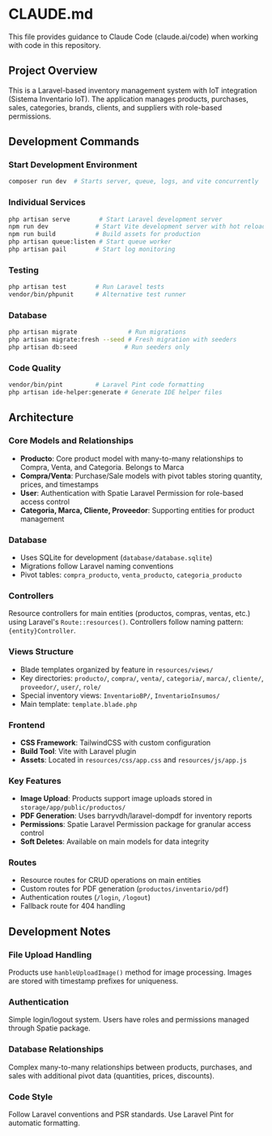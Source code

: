 # CLAUDE.md

This file provides guidance to Claude Code (claude.ai/code) when working with code in this repository.

## Project Overview

This is a Laravel-based inventory management system with IoT integration (Sistema Inventario IoT). The application manages products, purchases, sales, categories, brands, clients, and suppliers with role-based permissions.

## Development Commands

### Start Development Environment
```bash
composer run dev  # Starts server, queue, logs, and vite concurrently
```

### Individual Services
```bash
php artisan serve        # Start Laravel development server
npm run dev             # Start Vite development server with hot reload
npm run build           # Build assets for production
php artisan queue:listen # Start queue worker
php artisan pail        # Start log monitoring
```

### Testing
```bash
php artisan test        # Run Laravel tests
vendor/bin/phpunit      # Alternative test runner
```

### Database
```bash
php artisan migrate              # Run migrations
php artisan migrate:fresh --seed # Fresh migration with seeders
php artisan db:seed             # Run seeders only
```

### Code Quality
```bash
vendor/bin/pint         # Laravel Pint code formatting
php artisan ide-helper:generate # Generate IDE helper files
```

## Architecture

### Core Models and Relationships
- **Producto**: Core product model with many-to-many relationships to Compra, Venta, and Categoria. Belongs to Marca
- **Compra/Venta**: Purchase/Sale models with pivot tables storing quantity, prices, and timestamps
- **User**: Authentication with Spatie Laravel Permission for role-based access control
- **Categoria, Marca, Cliente, Proveedor**: Supporting entities for product management

### Database
- Uses SQLite for development (`database/database.sqlite`)
- Migrations follow Laravel naming conventions
- Pivot tables: `compra_producto`, `venta_producto`, `categoria_producto`

### Controllers
Resource controllers for main entities (productos, compras, ventas, etc.) using Laravel's `Route::resources()`. Controllers follow naming pattern: `{entity}Controller`.

### Views Structure
- Blade templates organized by feature in `resources/views/`
- Key directories: `producto/`, `compra/`, `venta/`, `categoria/`, `marca/`, `cliente/`, `proveedor/`, `user/`, `role/`
- Special inventory views: `InventarioBP/`, `InventarioInsumos/`
- Main template: `template.blade.php`

### Frontend
- **CSS Framework**: TailwindCSS with custom configuration
- **Build Tool**: Vite with Laravel plugin
- **Assets**: Located in `resources/css/app.css` and `resources/js/app.js`

### Key Features
- **Image Upload**: Products support image uploads stored in `storage/app/public/productos/`
- **PDF Generation**: Uses barryvdh/laravel-dompdf for inventory reports
- **Permissions**: Spatie Laravel Permission package for granular access control
- **Soft Deletes**: Available on main models for data integrity

### Routes
- Resource routes for CRUD operations on main entities
- Custom routes for PDF generation (`productos/inventario/pdf`)
- Authentication routes (`/login`, `/logout`)
- Fallback route for 404 handling

## Development Notes

### File Upload Handling
Products use `hanbleUploadImage()` method for image processing. Images are stored with timestamp prefixes for uniqueness.

### Authentication
Simple login/logout system. Users have roles and permissions managed through Spatie package.

### Database Relationships
Complex many-to-many relationships between products, purchases, and sales with additional pivot data (quantities, prices, discounts).

### Code Style
Follow Laravel conventions and PSR standards. Use Laravel Pint for automatic formatting.